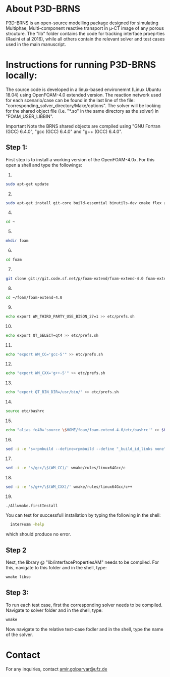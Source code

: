 # About P3D-BRNS

P3D-BRNS is an open-source modelling package designed for simulating Multiphae, Multi-component reactive transport in &mu;-CT image of any porous strcuture. 
The "lib" folder contains the code for tracking interface proeprties (Raeini et al 2016), while all others contain the relevant solver and 
test cases used in the main manuscript. 

# Instructions for running P3D-BRNS locally:

The source code is developed in a linux-based environemnt (Linux Ubuntu 18.04) using OpenFOAM-4.0 extended version. The reaction network used for each scenario/case can be found in the last line of the file: "corresponding_solver_directory/Make/options". The solver will be looking for the shared object file (i.e. "*.so" in the same directory as the solver) in "FOAM_USER_LIBBIN".

Important Note the BRNS shared objects are compiled using "GNU Fortran (GCC) 6.4.0", "gcc (GCC) 6.4.0" and "g++ (GCC) 6.4.0".



## Step 1: 
First step is to install a working version of the OpenFOAM-4.0x. For this open a shell and type the followings:

1.
```sh 
sudo apt-get update
```
2.
```sh 
sudo apt-get install git-core build-essential binutils-dev cmake flex zlib1g-dev qt4-dev-tools libqt4-dev libncurses5-dev libxt-dev rpm mercurial graphviz python python-dev gcc-5 g++-5
```
4.
```sh 
cd ~
```
5.
```sh 
mkdir foam
```
6.
```sh 
cd foam
```
7.
```sh 
git clone git://git.code.sf.net/p/foam-extend/foam-extend-4.0 foam-extend-4.0
```
8.
```sh 
cd ~/foam/foam-extend-4.0
```
9.
```sh 
echo export WM_THIRD_PARTY_USE_BISON_27=1 >> etc/prefs.sh
```
10.
```sh 
echo export QT_SELECT=qt4 >> etc/prefs.sh
```
11.
```sh 
echo "export WM_CC='gcc-5'" >> etc/prefs.sh
```
12.
```sh 
echo "export WM_CXX='g++-5'" >> etc/prefs.sh
```
13.
```sh 
echo "export QT_BIN_DIR=/usr/bin/" >> etc/prefs.sh   
```
14.
```sh 
source etc/bashrc
```
15.
```sh 
echo "alias fe40='source \$HOME/foam/foam-extend-4.0/etc/bashrc'" >> $HOME/.bashrc
```
16.
```sh 
sed -i -e 's=rpmbuild --define=rpmbuild --define "_build_id_links none" --define=' ThirdParty/tools/makeThirdPartyFunctionsForRPM
```
17.
```sh 
sed -i -e 's/gcc/\$(WM_CC)/' wmake/rules/linux64Gcc/c
```
18.
```sh 
sed -i -e 's/g++/\$(WM_CXX)/' wmake/rules/linux64Gcc/c++ 
```
19.
```sh 
./Allwmake.firstInstall
```


You can test for successfull installation by typing the following in the shell:
```sh
  interFoam -help
```
which should produce no error.

## Step 2
Next, the library @ "lib/interfacePropertiesAM" needs to be compiled. For this, navigate to this folder and in the shell, type:
``` sh
wmake libso
```

## Step 3:
To run each test case, first the corresponding solver needs to be compiled. Navigate to solver folder and in the shell, type:
``` sh
wmake
```
Now navigate to the relative test-case fodler and in the shell, type the name of the solver.

# Contact
For any inquiries, contact amir.golparvar@ufz.de


